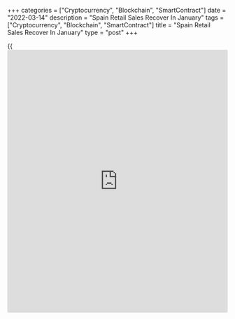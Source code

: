 +++
categories = ["Cryptocurrency", "Blockchain", "SmartContract"]
date = "2022-03-14"
description = "Spain Retail Sales Recover In January"
tags = ["Cryptocurrency", "Blockchain", "SmartContract"]
title = "Spain Retail Sales Recover In January"
type = "post"
+++

{{<iframe id="large-banner" src="https://www.bounty.group/#slide=2.0" width="100%" height="600" scrolling="no" style="border: 0px solid rgb(216, 221, 230); border-radius: 3px;">}}

Spain retail sales recovered in January, underpinned by non-food
turnover, the statistical office INE said on Monday.

Retail sales climbed 4.0 percent on a yearly basis, in contrast to the
2.4 percent fall in December.

Likewise, on an unadjusted basis, retail sales were up 3.8 percent,
reversing a 3.1 percent decrease a month ago.

Excluding service stations, retail sales were up 3.2 percent annually,
data showed.

Food sales decreased 0.7 percent, while non-food product sales advanced
6.3 percent in January.

On a monthly basis, retail sales were down 0.3 percent, but slower than
the 6.1 percent decline in December. This was the second consecutive
fall in sales.

For comments and feedback [contact](https://www.playgroundfx.com/contact/): editorial@rtt[news](https://www.letsplayfx.com/blog/forex-news-website/).com

[Economic News][1]

 **What parts of the world are seeing the best (and worst) economic
performances lately? Click[here][2] to check out our [Econ Scorecard][2]
and find out! See up-to-the-moment [ranking](https://www.playgroundfx.com/blog/crypto-exchange-ranking/)s for the best and worst
performers in [GDP][3], [unemployment rate][4], [inflation][5] and much
more.**

   1. www.rtt[news](https://www.letsplayfx.com/blog/forex-news-website/).com/Content/EconomicNews.aspx
   2. www.rtt[news](https://www.letsplayfx.com/blog/forex-news-website/).com/economic-scorecard/world-rank/retail-sales/highest-performance.aspx
   3. www.rtt[news](https://www.letsplayfx.com/blog/forex-news-website/).com/economic-scorecard/world-rank/GDP/highest-performance.aspx
   4. www.rtt[news](https://www.letsplayfx.com/blog/forex-news-website/).com/economic-scorecard/world-rank/unemployment-rate/lowest-performance.aspx
   5. www.rtt[news](https://www.letsplayfx.com/blog/forex-news-website/).com/economic-scorecard/world-rank/CPI/highest-performance.aspx
